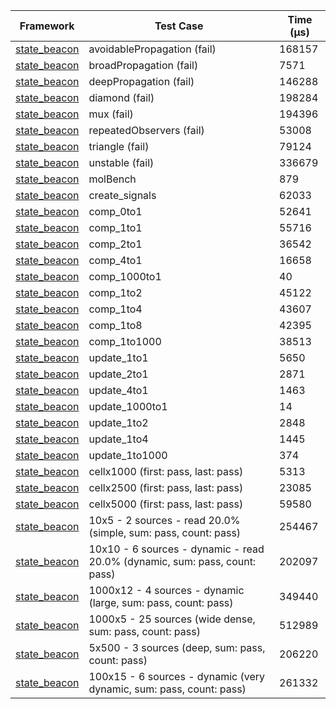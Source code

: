 | Framework | Test Case | Time (μs) |
| --- | --- | --- |
| [state_beacon](https://github.com/jinyus/dart_beacon) | avoidablePropagation (fail) | 168157 |
| [state_beacon](https://github.com/jinyus/dart_beacon) | broadPropagation (fail) | 7571 |
| [state_beacon](https://github.com/jinyus/dart_beacon) | deepPropagation (fail) | 146288 |
| [state_beacon](https://github.com/jinyus/dart_beacon) | diamond (fail) | 198284 |
| [state_beacon](https://github.com/jinyus/dart_beacon) | mux (fail) | 194396 |
| [state_beacon](https://github.com/jinyus/dart_beacon) | repeatedObservers (fail) | 53008 |
| [state_beacon](https://github.com/jinyus/dart_beacon) | triangle (fail) | 79124 |
| [state_beacon](https://github.com/jinyus/dart_beacon) | unstable (fail) | 336679 |
| [state_beacon](https://github.com/jinyus/dart_beacon) | molBench | 879 |
| [state_beacon](https://github.com/jinyus/dart_beacon) | create_signals | 62033 |
| [state_beacon](https://github.com/jinyus/dart_beacon) | comp_0to1 | 52641 |
| [state_beacon](https://github.com/jinyus/dart_beacon) | comp_1to1 | 55716 |
| [state_beacon](https://github.com/jinyus/dart_beacon) | comp_2to1 | 36542 |
| [state_beacon](https://github.com/jinyus/dart_beacon) | comp_4to1 | 16658 |
| [state_beacon](https://github.com/jinyus/dart_beacon) | comp_1000to1 | 40 |
| [state_beacon](https://github.com/jinyus/dart_beacon) | comp_1to2 | 45122 |
| [state_beacon](https://github.com/jinyus/dart_beacon) | comp_1to4 | 43607 |
| [state_beacon](https://github.com/jinyus/dart_beacon) | comp_1to8 | 42395 |
| [state_beacon](https://github.com/jinyus/dart_beacon) | comp_1to1000 | 38513 |
| [state_beacon](https://github.com/jinyus/dart_beacon) | update_1to1 | 5650 |
| [state_beacon](https://github.com/jinyus/dart_beacon) | update_2to1 | 2871 |
| [state_beacon](https://github.com/jinyus/dart_beacon) | update_4to1 | 1463 |
| [state_beacon](https://github.com/jinyus/dart_beacon) | update_1000to1 | 14 |
| [state_beacon](https://github.com/jinyus/dart_beacon) | update_1to2 | 2848 |
| [state_beacon](https://github.com/jinyus/dart_beacon) | update_1to4 | 1445 |
| [state_beacon](https://github.com/jinyus/dart_beacon) | update_1to1000 | 374 |
| [state_beacon](https://github.com/jinyus/dart_beacon) | cellx1000 (first: pass, last: pass) | 5313 |
| [state_beacon](https://github.com/jinyus/dart_beacon) | cellx2500 (first: pass, last: pass) | 23085 |
| [state_beacon](https://github.com/jinyus/dart_beacon) | cellx5000 (first: pass, last: pass) | 59580 |
| [state_beacon](https://github.com/jinyus/dart_beacon) | 10x5 - 2 sources - read 20.0% (simple, sum: pass, count: pass) | 254467 |
| [state_beacon](https://github.com/jinyus/dart_beacon) | 10x10 - 6 sources - dynamic - read 20.0% (dynamic, sum: pass, count: pass) | 202097 |
| [state_beacon](https://github.com/jinyus/dart_beacon) | 1000x12 - 4 sources - dynamic (large, sum: pass, count: pass) | 349440 |
| [state_beacon](https://github.com/jinyus/dart_beacon) | 1000x5 - 25 sources (wide dense, sum: pass, count: pass) | 512989 |
| [state_beacon](https://github.com/jinyus/dart_beacon) | 5x500 - 3 sources (deep, sum: pass, count: pass) | 206220 |
| [state_beacon](https://github.com/jinyus/dart_beacon) | 100x15 - 6 sources - dynamic (very dynamic, sum: pass, count: pass) | 261332 |
